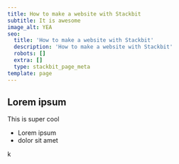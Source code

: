 ```yaml
---
title: How to make a website with Stackbit
subtitle: It is awesome
image_alt: YEA
seo:
  title: 'How to make a website with Stackbit'
  description: 'How to make a website with Stackbit'
  robots: []
  extra: []
  type: stackbit_page_meta
template: page
---
```

## Lorem ipsum

This is super cool

- Lorem ipsum
- dolor sit amet


<script>
var x, y;
x = 5 + 6;
y = x * 10;
document.getElementById("demo").innerHTML = y;
</script>

k